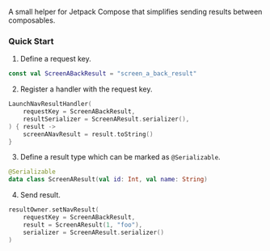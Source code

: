 A small helper for Jetpack Compose that simplifies sending results between composables.

### Quick Start

1. Define a request key.
```kotlin
const val ScreenABackResult = "screen_a_back_result"
```

2. Register a handler with the request key.
```kotlin
LaunchNavResultHandler(
    requestKey = ScreenABackResult,
    resultSerializer = ScreenAResult.serializer(),
) { result ->
    screenANavResult = result.toString()
}
```

3. Define a result type which can be marked as `@Serializable`.
```kotlin
@Serializable
data class ScreenAResult(val id: Int, val name: String)
```

4. Send result.
```kotlin
resultOwner.setNavResult(
    requestKey = ScreenABackResult,
    result = ScreenAResult(1, "foo"),
    serializer = ScreenAResult.serializer()
)
```